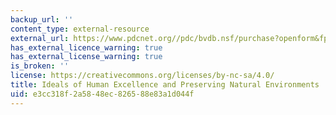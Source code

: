```yaml
---
backup_url: ''
content_type: external-resource
external_url: https://www.pdcnet.org//pdc/bvdb.nsf/purchase?openform&fp=enviroethics&id=enviroethics_1983_0005_0003_0211_0224&onlyautologin=true
has_external_licence_warning: true
has_external_license_warning: true
is_broken: ''
license: https://creativecommons.org/licenses/by-nc-sa/4.0/
title: Ideals of Human Excellence and Preserving Natural Environments
uid: e3cc318f-2a58-48ec-8265-88e83a1d044f
---
```

